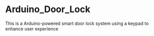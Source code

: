 # Arduino_Door_Lock
This is a Arduino-powered smart door lock system using a keypad to enhance user experience
